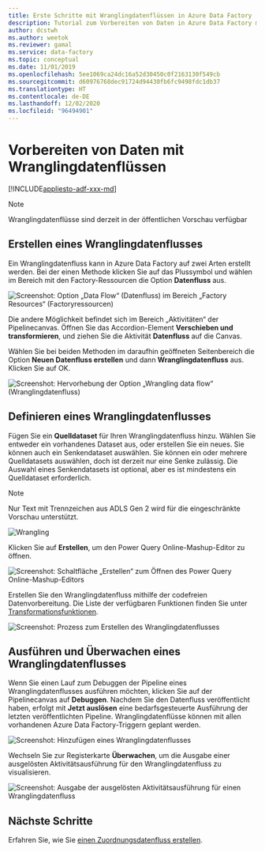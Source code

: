 ```yaml
---
title: Erste Schritte mit Wranglingdatenflüssen in Azure Data Factory
description: Tutorial zum Vorbereiten von Daten in Azure Data Factory mithilfe von Wranglingdatenflüssen
author: dcstwh
ms.author: weetok
ms.reviewer: gamal
ms.service: data-factory
ms.topic: conceptual
ms.date: 11/01/2019
ms.openlocfilehash: 5ee1069ca24dc16a52d30450c0f2163130f549cb
ms.sourcegitcommit: d60976768dec91724d94430fb6fc9498fdc1db37
ms.translationtype: HT
ms.contentlocale: de-DE
ms.lasthandoff: 12/02/2020
ms.locfileid: "96494901"
---
```

# <a name="prepare-data-with-wrangling-data-flow"></a>Vorbereiten von Daten mit Wranglingdatenflüssen

[!INCLUDE[appliesto-adf-xxx-md](includes/appliesto-adf-xxx-md.md)]

> [!NOTE]
> Wranglingdatenflüsse sind derzeit in der öffentlichen Vorschau verfügbar

## <a name="create-a-wrangling-data-flow"></a>Erstellen eines Wranglingdatenflusses

Ein Wranglingdatenfluss kann in Azure Data Factory auf zwei Arten erstellt werden. Bei der einen Methode klicken Sie auf das Plussymbol und wählen im Bereich mit den Factory-Ressourcen die Option **Datenfluss** aus.

![Screenshot: Option „Data Flow“ (Datenfluss) im Bereich „Factory Resources“ (Factoryressourcen)](media/wrangling-data-flow/tutorial7.png)

Die andere Möglichkeit befindet sich im Bereich „Aktivitäten“ der Pipelinecanvas. Öffnen Sie das Accordion-Element **Verschieben und transformieren**, und ziehen Sie die Aktivität **Datenfluss** auf die Canvas.

Wählen Sie bei beiden Methoden im daraufhin geöffneten Seitenbereich die Option **Neuen Datenfluss erstellen** und dann **Wranglingdatenfluss** aus. Klicken Sie auf OK.

![Screenshot: Hervorhebung der Option „Wrangling data flow“ (Wranglingdatenfluss)](media/wrangling-data-flow/tutorial1.png)

## <a name="author-a-wrangling-data-flow"></a>Definieren eines Wranglingdatenflusses

Fügen Sie ein **Quelldataset** für Ihren Wranglingdatenfluss hinzu. Wählen Sie entweder ein vorhandenes Dataset aus, oder erstellen Sie ein neues. Sie können auch ein Senkendataset auswählen. Sie können ein oder mehrere Quelldatasets auswählen, doch ist derzeit nur eine Senke zulässig. Die Auswahl eines Senkendatasets ist optional, aber es ist mindestens ein Quelldataset erforderlich.

> [!NOTE]
> Nur Text mit Trennzeichen aus ADLS Gen 2 wird für die eingeschränkte Vorschau unterstützt. 

![Wrangling](media/wrangling-data-flow/tutorial4.png)

Klicken Sie auf **Erstellen**, um den Power Query Online-Mashup-Editor zu öffnen.

![Screenshot: Schaltfläche „Erstellen“ zum Öffnen des Power Query Online-Mashup-Editors](media/wrangling-data-flow/tutorial5.png)

Erstellen Sie den Wranglingdatenfluss mithilfe der codefreien Datenvorbereitung. Die Liste der verfügbaren Funktionen finden Sie unter [Transformationsfunktionen](wrangling-data-flow-functions.md).

![Screenshot: Prozess zum Erstellen des Wranglingdatenflusses](media/wrangling-data-flow/tutorial6.png)

## <a name="running-and-monitoring-a-wrangling-data-flow"></a>Ausführen und Überwachen eines Wranglingdatenflusses

Wenn Sie einen Lauf zum Debuggen der Pipeline eines Wranglingdatenflusses ausführen möchten, klicken Sie auf der Pipelinecanvas auf **Debuggen**. Nachdem Sie den Datenfluss veröffentlicht haben, erfolgt mit **Jetzt auslösen** eine bedarfsgesteuerte Ausführung der letzten veröffentlichten Pipeline. Wranglingdatenflüsse können mit allen vorhandenen Azure Data Factory-Triggern geplant werden.

![Screenshot: Hinzufügen eines Wranglingdatenflusses](media/wrangling-data-flow/tutorial3.png)

Wechseln Sie zur Registerkarte **Überwachen**, um die Ausgabe einer ausgelösten Aktivitätsausführung für den Wranglingdatenfluss zu visualisieren.

![Screenshot: Ausgabe der ausgelösten Aktivitätsausführung für einen Wranglingdatenfluss](media/wrangling-data-flow/tutorial2.png)

## <a name="next-steps"></a>Nächste Schritte

Erfahren Sie, wie Sie [einen Zuordnungsdatenfluss erstellen](tutorial-data-flow.md).